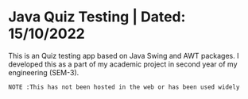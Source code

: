 #  Java Quiz Testing | Dated: 15/10/2022
This is an Quiz testing app based on Java Swing and AWT packages. 
I developed this as a part of my academic project in second year of my engineering (SEM-3).

    NOTE :This has not been hosted in the web or has been used widely 